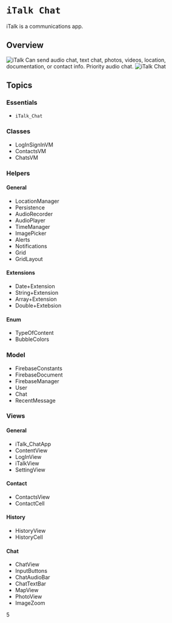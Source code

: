 # ``iTalk Chat``

iTalk is a communications app. 

## Overview
![iTalk](iTalk.png) 
Can send audio chat, text chat, photos, videos, location, documentation, or contact info. Priority audio chat.
![iTalk Chat](iTalk_Screenshot.png)

## Topics

### Essentials

- ``iTalk_Chat``

### Classes
- LogInSignInVM
- ContactsVM
- ChatsVM

### Helpers
#### General
- LocationManager
- Persistence
- AudioRecorder
- AudioPlayer
- TimeManager
- ImagePicker
- Alerts
- Notifications
- Grid
- GridLayout

#### Extensions
- Date+Extension
- String+Extension
- Array+Extension
- Double+Extebsion

#### Enum
- TypeOfContent
- BubbleColors

### Model
- FirebaseConstants
- FirebaseDocument
- FirebaseManager
- User
- Chat
- RecentMessage

### Views
#### General
- iTalk_ChatApp
- ContentView
- LogInView
- iTalkView
- SettingView

#### Contact
- ContactsView
- ContactCell

#### History
- HistoryView
- HistoryCell

#### Chat
- ChatView
- InputButtons
- ChatAudioBar
- ChatTextBar
- MapView
- PhotoView
- ImageZoom

5

